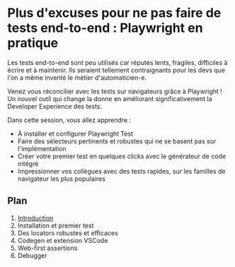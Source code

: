 # Plus d'excuses pour ne pas faire de tests end-to-end : Playwright en pratique
Les tests end-to-end sont peu utilisés car réputés lents, fragiles, difficiles à écrire et à maintenir. Ils seraient tellement contraignants pour les devs que l'on a même inventé le métier d'automaticien-e.

Venez vous réconcilier avec les tests sur navigateurs grâce à Playwright ! Un nouvel outil qui change la donne en améliorant significativement la Developer Experience des tests.

Dans cette session, vous allez apprendre :
- À installer et configurer Playwright Test
- Faire des sélecteurs pertinents et robustes qui ne se basent pas sur l'implémentation
- Créer votre premier test en quelques clicks avec le générateur de code intégré 
- Impressionner vos collègues avec des tests rapides, sur les familles de navigateur les plus populaires

## Plan
1. [Introduction](introduction/)
2. Installation et premier test
3. Des locators robustes et efficaces
4. Codegen et extension VSCode
6. Web-first assertions
7. Debugger

